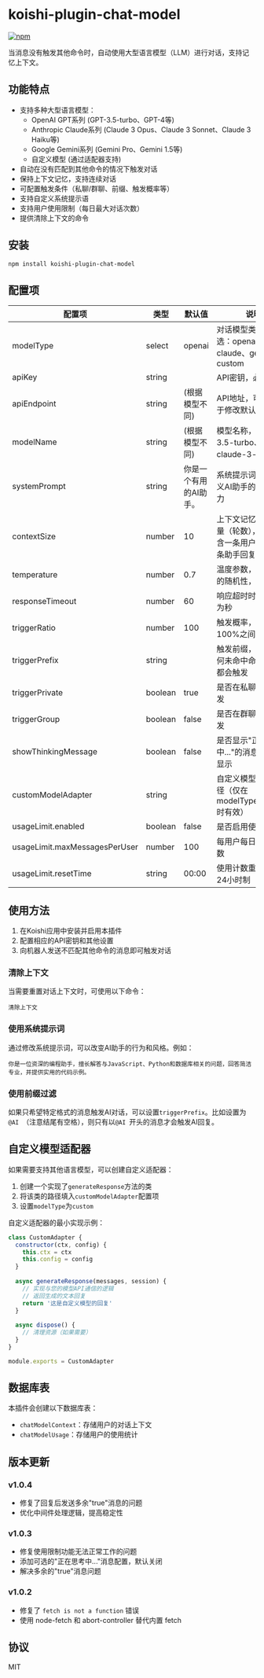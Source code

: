 # koishi-plugin-chat-model

[![npm](https://img.shields.io/npm/v/koishi-plugin-chat-model?style=flat-square)](https://www.npmjs.com/package/koishi-plugin-chat-model)

当消息没有触发其他命令时，自动使用大型语言模型（LLM）进行对话，支持记忆上下文。

## 功能特点

- 支持多种大型语言模型：
  - OpenAI GPT系列 (GPT-3.5-turbo、GPT-4等)
  - Anthropic Claude系列 (Claude 3 Opus、Claude 3 Sonnet、Claude 3 Haiku等)
  - Google Gemini系列 (Gemini Pro、Gemini 1.5等)
  - 自定义模型 (通过适配器支持)
- 自动在没有匹配到其他命令的情况下触发对话
- 保持上下文记忆，支持连续对话
- 可配置触发条件（私聊/群聊、前缀、触发概率等）
- 支持自定义系统提示语
- 支持用户使用限制（每日最大对话次数）
- 提供清除上下文的命令

## 安装

```bash
npm install koishi-plugin-chat-model
```

## 配置项

| 配置项 | 类型 | 默认值 | 说明 |
|-------|------|-------|------|
| modelType | select | openai | 对话模型类型，可选：openai、claude、gemini、custom |
| apiKey | string | | API密钥，必填 |
| apiEndpoint | string | (根据模型不同) | API地址，可选，用于修改默认API端点 |
| modelName | string | (根据模型不同) | 模型名称，如：gpt-3.5-turbo、claude-3-sonnet等 |
| systemPrompt | string | 你是一个有用的AI助手。 | 系统提示词，用于定义AI助手的行为和能力 |
| contextSize | number | 10 | 上下文记忆的消息数量（轮数），每轮包含一条用户消息和一条助手回复 |
| temperature | number | 0.7 | 温度参数，控制回复的随机性，0-2之间 |
| responseTimeout | number | 60 | 响应超时时间，单位为秒 |
| triggerRatio | number | 100 | 触发概率，范围0-100%之间 |
| triggerPrefix | string | | 触发前缀，不填则任何未命中命令的消息都会触发 |
| triggerPrivate | boolean | true | 是否在私聊中自动触发 |
| triggerGroup | boolean | false | 是否在群聊中自动触发 |
| showThinkingMessage | boolean | false | 是否显示"正在思考中..."的消息，默认不显示 |
| customModelAdapter | string | | 自定义模型适配器路径（仅在modelType=custom时有效） |
| usageLimit.enabled | boolean | false | 是否启用使用限制 |
| usageLimit.maxMessagesPerUser | number | 100 | 每用户每日最大消息数 |
| usageLimit.resetTime | string | 00:00 | 使用计数重置时间，24小时制 |

## 使用方法

1. 在Koishi应用中安装并启用本插件
2. 配置相应的API密钥和其他设置
3. 向机器人发送不匹配其他命令的消息即可触发对话

### 清除上下文

当需要重置对话上下文时，可使用以下命令：

```
清除上下文
```

### 使用系统提示词

通过修改系统提示词，可以改变AI助手的行为和风格。例如：

```
你是一位资深的编程助手，擅长解答与JavaScript、Python和数据库相关的问题，回答简洁专业，并提供实用的代码示例。
```

### 使用前缀过滤

如果只希望特定格式的消息触发AI对话，可以设置`triggerPrefix`。比如设置为`@AI `（注意结尾有空格），则只有以`@AI `开头的消息才会触发AI回复。

## 自定义模型适配器

如果需要支持其他语言模型，可以创建自定义适配器：

1. 创建一个实现了`generateResponse`方法的类
2. 将该类的路径填入`customModelAdapter`配置项
3. 设置`modelType`为`custom`

自定义适配器的最小实现示例：

```javascript
class CustomAdapter {
  constructor(ctx, config) {
    this.ctx = ctx
    this.config = config
  }
  
  async generateResponse(messages, session) {
    // 实现与您的模型API通信的逻辑
    // 返回生成的文本回复
    return '这是自定义模型的回复'
  }
  
  async dispose() {
    // 清理资源（如果需要）
  }
}

module.exports = CustomAdapter
```

## 数据库表

本插件会创建以下数据库表：

- `chatModelContext`：存储用户的对话上下文
- `chatModelUsage`：存储用户的使用统计

## 版本更新

### v1.0.4
- 修复了回复后发送多余"true"消息的问题
- 优化中间件处理逻辑，提高稳定性

### v1.0.3
- 修复使用限制功能无法正常工作的问题
- 添加可选的"正在思考中..."消息配置，默认关闭
- 解决多余的"true"消息问题

### v1.0.2
- 修复了 `fetch is not a function` 错误
- 使用 node-fetch 和 abort-controller 替代内置 fetch

## 协议

MIT 